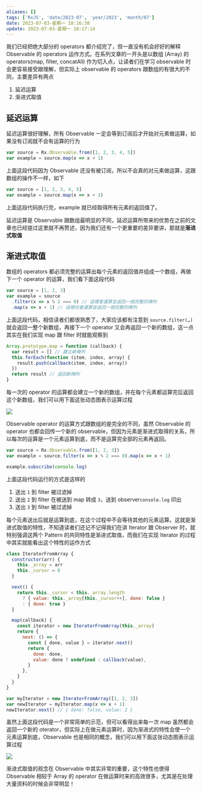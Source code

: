 ```yaml
---
aliases: []
tags: ['RxJS', 'date/2023-07', 'year/2023', 'month/07']
date: 2023-07-03-星期一 18:16:38
update: 2023-07-03-星期一 18:17:14
---
```


我们已经把绝大部分的 operators 都介绍完了，但一直没有机会好好的解释 Observable 的 operators 运作方式。在系列文章的一开头是以数组 (Array) 的 operators(map, filter, concatAll) 作为切入点，让读者们在学习 observable 时会更容易接受跟理解，但实际上 observable 的 operators 跟数组的有很大的不同，主要差异有两点

1. 延迟运算
2. 渐进式取值

## 延迟运算

延迟运算很好理解，所有 Observable 一定会等到订阅后才开始对元素做运算，如果没有订阅就不会有运算的行为

```js
var source = Rx.Observable.from([1, 2, 3, 4, 5])
var example = source.map(x => x + 1)
```

上面这段代码因为 Observable 还没有被订阅，所以不会真的对元素做运算，这跟数组的操作不一样，如下

```js
var source = [1, 2, 3, 4, 5]
var example = source.map(x => x + 1)
```

上面这段代码执行完，example 就已经取得所有元素的返回值了。

延迟运算是 Observable 跟数组最明显的不同，延迟运算所带来的优势在之前的文章也已经提过这里就不再赘述，因为我们还有一个更重要的差异要讲，那就是**渐进式取值**

## 渐进式取值

数组的 operators 都必须完整的运算出每个元素的返回值并组成一个数组，再做下一个 operator 的运算，我们看下面这段代码

```js
var source = [1, 2, 3]
var example = source
  .filter(x => x % 2 === 0) // 這裡會運算並返回一個完整的陣列
  .map(x => x + 1) // 這裡也會運算並返回一個完整的陣列
```

上面这段代码，相信读者们都很熟悉了，大家应该都有注意到 `source.filter(…)` 就会返回一整个新数组，再接下一个 operator 又会再返回一个新的数组，这一点其实在我们实现 map 跟 filter 时就能观察到

```js
Array.prototype.map = function (callback) {
  var result = [] // 建立新陣列
  this.forEach(function (item, index, array) {
    result.push(callback(item, index, array))
  })
  return result // 返回新陣列
}
```

每一次的 operator 的运算都会建立一个新的数组，并在每个元素都运算完后返回这个新数组，我们可以用下面这张动态图表示运算过程

![](_attachment/img/5d79a7cf55146cae0c6427f5009851ee_MD5.gif)

Observable operator 的运算方式跟数组的是完全的不同，虽然 Observable 的 operator 也都会回传一个新的 observable，但因为元素是渐进式取得的关系，所以每次的运算是一个元素运算到底，而不是运算完全部的元素再返回。

```js
var source = Rx.Observable.from([1, 2, 3])
var example = source.filter(x => x % 2 === 0).map(x => x + 1)

example.subscribe(console.log)
```

上面这段代码运行的方式是这样的

1. 送出 `1` 到 filter 被过滤掉
2. 送出 `2` 到 filter 在被送到 map 转成 `3`，送到 observer`console.log` 印出
3. 送出 `3` 到 filter 被过滤掉

每个元素送出后就是运算到底，在这个过程中不会等待其他的元素运算。这就是渐进式取值的特性，不知道读者们还记不记得我们在讲 Iterator 跟 Observer 时，就特别强调这两个 Pattern 的共同特性是渐进式取值，而我们在实现 Iterator 的过程中其实就能看出这个特性的运作方式

```js
class IteratorFromArray {
  constructor(arr) {
    this._array = arr
    this._cursor = 0
  }

  next() {
    return this._cursor < this._array.length
      ? { value: this._array[this._cursor++], done: false }
      : { done: true }
  }

  map(callback) {
    const iterator = new IteratorFromArray(this._array)
    return {
      next: () => {
        const { done, value } = iterator.next()
        return {
          done: done,
          value: done ? undefined : callback(value),
        }
      },
    }
  }
}

var myIterator = new IteratorFromArray([1, 2, 3])
var newIterator = myIterator.map(x => x + 1)
newIterator.next() // { done: false, value: 2 }
```

虽然上面这段代码是一个非常简单的示范，但可以看得出来每一次 map 虽然都会返回一个新的 oterator，但实际上在做元素运算时，因为渐进式的特性会使一个元素运算到底，Observable 也是相同的概念，我们可以用下面这张动态图表示运算过程

![](_attachment/img/c00b4d627dadcecaaeff833216ffc701_MD5.gif)

渐进式取值的观念在 Observable 中其实非常的重要，这个特性也使得 Observable 相较于 Array 的 operator 在做运算时来的高效很多，尤其是在处理大量资料的时候会非常明显！
